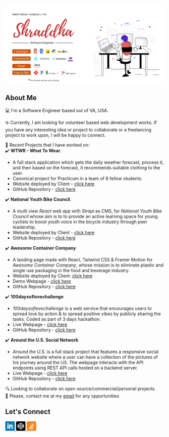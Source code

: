 ![my-github-banner](images/github-banner-new.png)

## About Me
💻 I'm a Software Engineer based out of VA, USA.  

☕️ Currently, I am looking for volunteer based web development works. If you have any interesting idea or project to collaborate or a freelancing project to work upon, I will be happy to connect.

🌱 Recent Projects that I have worked on:  
✔️ **WTWR - What To Wear**. 
- A full stack application which gets the daily weather forecast, process it, and then based on the forecast, it recommends suitable clothing to the user.
- Canonical project for Practicum in a team of 8 fellow students.
- Website deployed by Client - [click here]( https://wtwr-app.up.railway.app/) 
- GitHub Repository - [click here](https://github.com/practicum-student/wtwr-app) 
  
✔️ **National Youth Bike Council**. 
- A multi view *React* web app with *Strapi* as CMS, for *National Youth Bike Council* whose aim is to to provide an active learning space for young cyclists to boost youth voice in the bicycle industry through peer leadership.  
- Website deployed by Client - [click here](https://www.nybcouncil.com/)  
- GitHub Repository - [click here](https://github.com/5hraddha/national-youth-bike-council) 

✔️ **Awesome Container Company**  
- A landing page made with React, Tailwind CSS & Framer Motion for *Awesome Container Company*, whose mission is to eliminate plastic and single use packaging in the food and beverage industry.
- Website deployed by Client: [click here](https://awesomecontainer.com/)   
- Demo Webpage - [click here](https://5hraddha.github.io/awesome-container-company/)
- GitHub Repository - [click here](https://github.com/5hraddha/awesome-container-company) 

✔️ **100daysoflovechallenge**  
- *100daysoflovechallenge* is a web service that encourages users to spread love by action & to spread positive vibes by publicly sharing the tasks. Coded as part of 3 days hackathon.   
- Live Webpage - [click here](https://100daysoflove.netlify.app/)
- GitHub Repository - [click here](https://github.com/5hraddha/100daysoflovechallenge)  

✔️ **Around the U.S. Social Network**  
- *Around the U.S.* is a full stack project that features a responsive social network website where a user can have a collection of the pictures of his journey around the US. The webpage interacts with the API endpoints using REST API calls hosted on a backend server.   
- Live Webpage - [click here](https://5hraddha.github.io/around-the-us-vanilla-js/index.html)
- GitHub Repository - [click here](https://github.com/5hraddha/around-the-us-vanilla-js)

🔍 Looking to collaborate on open source/commercial/personal projects.  
📮 Please, contact me at my [email](mailto:mailmeatshraddha@gmail.com) for any opportunities.  

## Let's Connect
<a href="https://www.linkedin.com/in/5hraddha/">
  <img src="images/linkedin.png" alt="linkedin" width=30>
</a>
<a href="https://codepen.io/5hraddha">
  <img src="images/codepen.png" alt="codepen" width=30>
</a>
<a href="https://stackoverflow.com/users/8807325/shraddha">
  <img src="images/stackoverflow.png" alt="stackoverflow" width=30>
</a>
